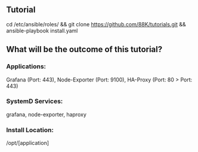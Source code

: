 ## Tutorial
cd /etc/ansible/roles/ && git clone https://github.com/88K/tutorials.git && ansible-playbook install.yaml

## What will be the outcome of this tutorial?

### Applications: 
Grafana (Port: 443), Node-Exporter (Port: 9100), HA-Proxy (Port: 80 > Port: 443)

### SystemD Services:
grafana, node-exporter, haproxy

### Install Location:
/opt/[application]







